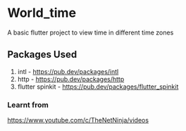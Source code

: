 # World_time

A basic flutter project to view time in different time zones

## Packages Used

1. intl - https://pub.dev/packages/intl
2. http - https://pub.dev/packages/http
3. flutter spinkit - https://pub.dev/packages/flutter_spinkit

### Learnt from 

https://www.youtube.com/c/TheNetNinja/videos
